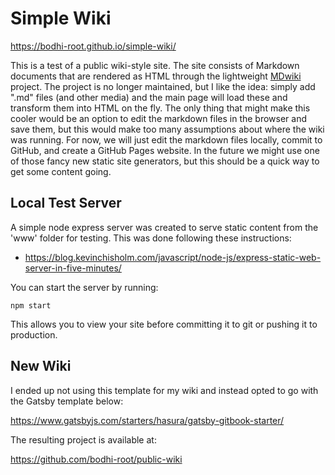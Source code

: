 # Simple Wiki

https://bodhi-root.github.io/simple-wiki/

This is a test of a public wiki-style site.  The site consists of Markdown documents that are rendered as HTML through the lightweight [MDwiki](http://dynalon.github.io/mdwiki/#!index.md) project.  The project is no longer maintained, but I like the idea: simply add ".md" files (and other media) and the main page will load these and transform them into HTML on the fly.  The only thing that might make this cooler would be an option to edit the markdown files in the browser and save them, but this would make too many assumptions about where the wiki was running.  For now, we will just edit the markdown files locally, commit to GitHub, and create a GitHub Pages website.  In the future we might use one of those fancy new static site generators, but this should be a quick way to get some content going.

## Local Test Server

A simple node express server was created to serve static content
from the 'www' folder for testing.  This was done following these
instructions:

* https://blog.kevinchisholm.com/javascript/node-js/express-static-web-server-in-five-minutes/

You can start the server by running:

```
npm start
```

This allows you to view your site before committing it to git or pushing it to production.

## New Wiki

I ended up not using this template for my wiki and instead opted to go with the Gatsby template below:

https://www.gatsbyjs.com/starters/hasura/gatsby-gitbook-starter/

The resulting project is available at:

https://github.com/bodhi-root/public-wiki
